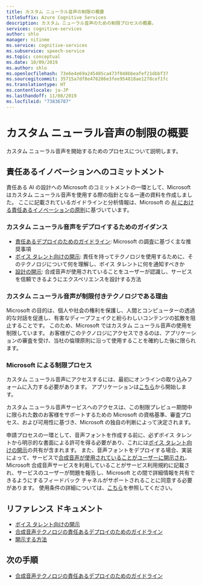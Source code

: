```yaml
---
title: カスタム ニューラル音声の制限の概要
titleSuffix: Azure Cognitive Services
description: カスタム ニューラル音声のための制限プロセスの概要。
services: cognitive-services
author: shlo
manager: nitinme
ms.service: cognitive-services
ms.subservice: speech-service
ms.topic: conceptual
ms.date: 10/09/2019
ms.author: shlo
ms.openlocfilehash: 73e6e4e69a245485ca473f048bbeafef21dbbf37
ms.sourcegitcommit: 35715a7df8e476286e3fee954818ae1278cef1fc
ms.translationtype: HT
ms.contentlocale: ja-JP
ms.lasthandoff: 11/08/2019
ms.locfileid: "73836787"
---
```

# <a name="custom-neural-voice-gating-overview"></a>カスタム ニューラル音声の制限の概要

カスタム ニューラル音声を開始するためのプロセスについて説明します。

## <a name="commitment-to-responsible-innovation"></a>責任あるイノベーションへのコミットメント

責任ある AI の設計への Microsoft のコミットメントの一環として、Microsoft はカスタム ニューラル音声を使用する際の指針となる一連の資料を作成しました。 ここに記載されているガイドラインと分析情報は、Microsoft の [AI における責任あるイノベーションの原則](https://www.microsoft.com/AI/our-approach-to-ai)に基づいています。

### <a name="guidance-for-deploying-custom-neural-voice"></a>カスタム ニューラル音声をデプロイするためのガイダンス

- [責任あるデプロイのためのガイドライン](concepts-guidelines-responsible-deployment-synthetic.md): Microsoft の調査に基づく主な推奨事項
- [ボイス タレント向けの開示](https://aka.ms/disclosure-voice-talent): 責任を持ってテクノロジを使用するために、そのテクノロジについて何を理解し、ボイス タレントに何を通知すべきか
- [設計の開示](concepts-disclosure-guidelines.md): 合成音声が使用されていることをユーザーが認識し、サービスを信頼できるようにエクスペリエンスを設計する方法

### <a name="why-custom-neural-voice-is-a-gated-technology"></a>カスタム ニューラル音声が制限付きテクノロジである理由

Microsoft の目的は、個人や社会の権利を保護し、人間とコンピューターの透過的な対話を促進し、有害なディープフェイクと紛らわしいコンテンツの拡散を阻止することです。 このため、Microsoft ではカスタム ニューラル音声の使用を制限しています。 お客様がこのテクノロジにアクセスできるのは、アプリケーションの審査を受け、当社の倫理原則に沿って使用することを確約した後に限られます。

### <a name="our-gating-process"></a>Microsoft による制限プロセス

カスタム ニューラル音声にアクセスするには、最初にオンラインの取り込みフォームに入力する必要があります。 アプリケーションは[こちら](https://aka.ms/custom-neural-intake-form)から開始します。

カスタム ニューラル音声サービスへのアクセスは、この制限プレビュー期間中に限られた数のお客様をサポートするための Microsoft の資格基準、審査プロセス、および可用性に基づき、Microsoft の独自の判断によって決定されます。

申請プロセスの一環として、音声フォントを作成する前に、必ずボイス タレントから明示的な書面による許可を得る必要があり、これには[ボイス タレント向けの開示](https://aka.ms/disclosure-voice-talent)の共有が含まれます。 また、音声フォントをデプロイする場合、実装によって、サービスで[合成音声が使用されていることがユーザーに開示され](concepts-disclosure-guidelines.md)、Microsoft 合成音声サービスを利用していることがサービス利用規約に記載され、サービスのユーザーが問題を報告し、Microsoft との間で詳細情報を共有できるようにするフィードバック チャネルがサポートされることに同意する必要があります。 使用条件の詳細については、[こちら](https://aka.ms/custom-neural-code-of-conduct)を参照してください。

## <a name="reference-docs"></a>リファレンス ドキュメント

* [ボイス タレント向けの開示](https://aka.ms/disclosure-voice-talent)
* [合成音声テクノロジの責任あるデプロイのためのガイドライン](concepts-guidelines-responsible-deployment-synthetic.md)
* [開示する方法](concepts-disclosure-guidelines.md)

## <a name="next-steps"></a>次の手順

* [合成音声テクノロジの責任あるデプロイのためのガイドライン](concepts-guidelines-responsible-deployment-synthetic.md)
